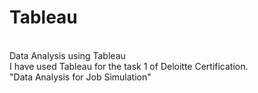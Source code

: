 # Tableau
<br>
Data Analysis using Tableau
<br>
I have used Tableau for the task 1 of Deloitte Certification.
<br>
"Data Analysis for Job Simulation"
